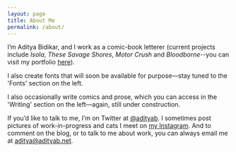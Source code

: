 ```yaml
---
layout: page
title: About Me
permalink: /about/
---
```


I’m Aditya Bidikar, and I work as a comic-book letterer (current projects include _Isola_, _These Savage Shores_, _Motor Crush_ and _Bloodborne_--you can visit my portfolio [here](/lettering)).

I also create fonts that will soon be available for purpose—stay tuned to the 'Fonts' section on the left.

I also occasionally write comics and prose, which you can access in the 'Writing' section on the left—again, still under construction.

If you’d like to talk to me, I’m on Twitter at [@adityab](https://twitter.com/adityab). I sometimes post pictures of work-in-progress and cats I meet on [my Instagram](http://instagram.com/adityabidikar). And to comment on the blog, or to talk to me about work, you can always email me at [aditya@adityab.net](mailto:aditya@adityab.net).